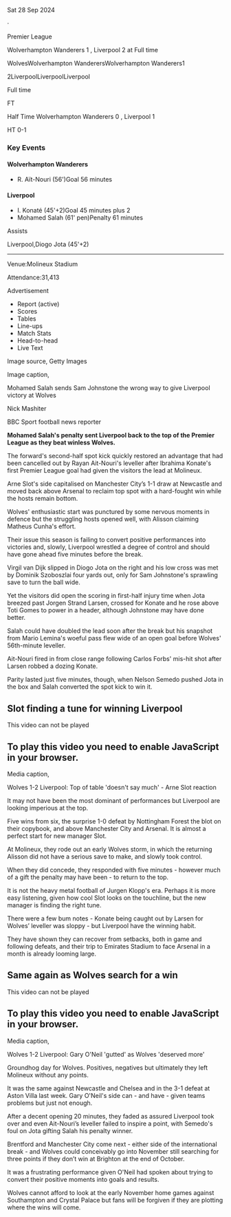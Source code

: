 Sat 28 Sep 2024

‧

Premier League

Wolverhampton Wanderers 1 , Liverpool 2 at Full time

WolvesWolverhampton WanderersWolverhampton Wanderers1

2LiverpoolLiverpoolLiverpool

Full time

FT

Half Time Wolverhampton Wanderers 0 , Liverpool 1

HT 0-1

### Key Events

#### Wolverhampton Wanderers

-   R. Aït-Nouri (56')Goal 56 minutes

#### Liverpool

-   I. Konaté (45'+2)Goal 45 minutes plus 2
-   Mohamed Salah (61' pen)Penalty 61 minutes

Assists

Liverpool,Diogo Jota (45'+2)

___

Venue:Molineux Stadium

Attendance:31,413

Advertisement

-   Report (active)
-   Scores
-   Tables
-   Line-ups
-   Match Stats
-   Head-to-head
-   Live Text

Image source, Getty Images

Image caption,

Mohamed Salah sends Sam Johnstone the wrong way to give Liverpool victory at Wolves

Nick Mashiter

BBC Sport football news reporter

**Mohamed Salah's penalty sent Liverpool back to the top of the Premier League as they beat winless Wolves.**

The forward's second-half spot kick quickly restored an advantage that had been cancelled out by Rayan Ait-Nouri's leveller after Ibrahima Konate's first Premier League goal had given the visitors the lead at Molineux.

Arne Slot's side capitalised on Manchester City’s 1-1 draw at Newcastle and moved back above Arsenal to reclaim top spot with a hard-fought win while the hosts remain bottom.

Wolves' enthusiastic start was punctured by some nervous moments in defence but the struggling hosts opened well, with Alisson claiming Matheus Cunha's effort.

Their issue this season is failing to convert positive performances into victories and, slowly, Liverpool wrestled a degree of control and should have gone ahead five minutes before the break.

Virgil van Dijk slipped in Diogo Jota on the right and his low cross was met by Dominik Szoboszlai four yards out, only for Sam Johnstone's sprawling save to turn the ball wide.

Yet the visitors did open the scoring in first-half injury time when Jota breezed past Jorgen Strand Larsen, crossed for Konate and he rose above Toti Gomes to power in a header, although Johnstone may have done better.

Salah could have doubled the lead soon after the break but his snapshot from Mario Lemina's woeful pass flew wide of an open goal before Wolves' 56th-minute leveller.

Ait-Nouri fired in from close range following Carlos Forbs' mis-hit shot after Larsen robbed a dozing Konate.

Parity lasted just five minutes, though, when Nelson Semedo pushed Jota in the box and Salah converted the spot kick to win it.

## Slot finding a tune for winning Liverpool

This video can not be played

## To play this video you need to enable JavaScript in your browser.

Media caption,

Wolves 1-2 Liverpool: Top of table 'doesn't say much' - Arne Slot reaction

It may not have been the most dominant of performances but Liverpool are looking imperious at the top.

Five wins from six, the surprise 1-0 defeat by Nottingham Forest the blot on their copybook, and above Manchester City and Arsenal. It is almost a perfect start for new manager Slot.

At Molineux, they rode out an early Wolves storm, in which the returning Alisson did not have a serious save to make, and slowly took control.

When they did concede, they responded with five minutes - however much of a gift the penalty may have been - to return to the top.

It is not the heavy metal football of Jurgen Klopp's era. Perhaps it is more easy listening, given how cool Slot looks on the touchline, but the new manager is finding the right tune.

There were a few bum notes - Konate being caught out by Larsen for Wolves’ leveller was sloppy - but Liverpool have the winning habit.

They have shown they can recover from setbacks, both in game and following defeats, and their trip to Emirates Stadium to face Arsenal in a month is already looming large.

## Same again as Wolves search for a win

This video can not be played

## To play this video you need to enable JavaScript in your browser.

Media caption,

Wolves 1-2 Liverpool: Gary O'Neil 'gutted' as Wolves 'deserved more'

Groundhog day for Wolves. Positives, negatives but ultimately they left Molineux without any points.

It was the same against Newcastle and Chelsea and in the 3-1 defeat at Aston Villa last week. Gary O'Neil's side can - and have - given teams problems but just not enough.

After a decent opening 20 minutes, they faded as assured Liverpool took over and even Ait-Nouri’s leveller failed to inspire a point, with Semedo's foul on Jota gifting Salah his penalty winner.

Brentford and Manchester City come next - either side of the international break - and Wolves could conceivably go into November still searching for three points if they don’t win at Brighton at the end of October.

It was a frustrating performance given O'Neil had spoken about trying to convert their positive moments into goals and results.

Wolves cannot afford to look at the early November home games against Southampton and Crystal Palace but fans will be forgiven if they are plotting where the wins will come.